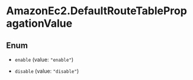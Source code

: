 # AmazonEc2.DefaultRouteTablePropagationValue

## Enum


* `enable` (value: `"enable"`)

* `disable` (value: `"disable"`)


